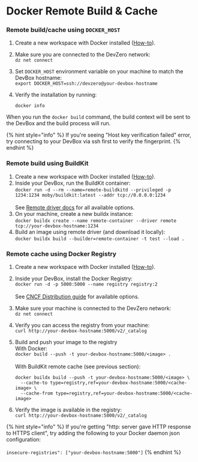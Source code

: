 # Docker Remote Build & Cache

### Remote build/cache using `DOCKER_HOST`

1. Create a new workspace with Docker installed ([How-to](../references/starter-templates/build-tools/docker.md)).
2. Make sure you are connected to the DevZero network:\
   `dz net connect`
3. Set `DOCKER_HOST` environment variable on your machine to match the DevBox hostname:\
   `export DOCKER_HOST=ssh://devzero@your-devbox-hostname`
4.  Verify the installation by running:

    `docker info`

When you run the `docker build` command, the build context will be sent to the DevBox and the build process will run.

{% hint style="info" %}
If you're seeing "Host key verification failed" error, try connecting to your DevBox via ssh first to verify the fingerprint.
{% endhint %}

### Remote build using BuildKit

1. Create a new workspace with Docker installed ([How-to](../references/starter-templates/build-tools/docker.md)).
2. Inside your DevBox, run the BuildKit container:\
   `docker run -d --rm --name=remote-buildkitd --privileged -p 1234:1234 moby/buildkit:latest --addr tcp://0.0.0.0:1234`\
   \
   See [Remote driver docs](https://docs.docker.com/build/drivers/remote/) for all available options.
3. On your machine, create a new buildx instance:\
   `docker buildx create --name remote-container --driver remote tcp://your-devbox-hostname:1234`
4. Build an image using remote driver (and download it locally):\
   `docker buildx build --builder=remote-container -t test --load .`

### Remote cache using Docker Registry

1. Create a new workspace with Docker installed ([How-to](../references/starter-templates/build-tools/docker.md)).
2. Inside your DevBox, install the Docker Registry:\
   `docker run -d -p 5000:5000 --name registry registry:2`\
   \
   See [CNCF Distribution guide](https://distribution.github.io/distribution/) for available options.
3. Make sure your machine is connected to the DevZero network:\
   `dz net connect`
4. Verify you can access the registry from your machine:\
   `curl http://your-devbox-hostname:5000/v2/_catalog`
5.  Build and push your image to the registry\
    With Docker:\
    `docker build --push -t your-devbox-hostname:5000/<image> .`\
    \
    With BuildKit remote cache (see previous section):

    ```console
    docker buildx build --push -t your-devbox-hostname:5000/<image> \
      --cache-to type=registry,ref=your-devbox-hostname:5000/<cache-image> \
      --cache-from type=registry,ref=your-devbox-hostname:5000/<cache-image>
    ```
6. Verify the image is available in the registry:\
   `curl http://your-devbox-hostname:5000/v2/_catalog`

{% hint style="info" %}
If you're getting "http: server gave HTTP response to HTTPS client", try adding the following to your Docker daemon json configuration:\
\
`insecure-registries": ["your-devbox-hostname:5000"]`
{% endhint %}
